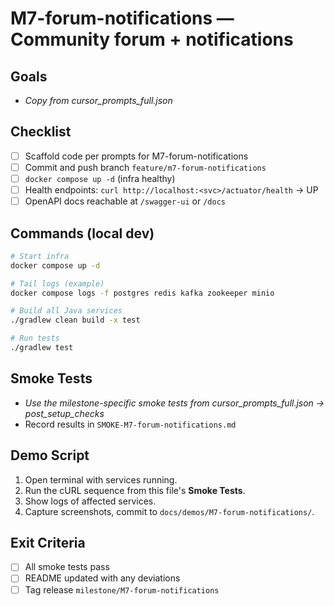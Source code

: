 # M7-forum-notifications — Community forum + notifications

## Goals
- _Copy from cursor_prompts_full.json_

## Checklist
- [ ] Scaffold code per prompts for M7-forum-notifications
- [ ] Commit and push branch `feature/m7-forum-notifications`
- [ ] `docker compose up -d` (infra healthy)
- [ ] Health endpoints: `curl http://localhost:<svc>/actuator/health` → UP
- [ ] OpenAPI docs reachable at `/swagger-ui` or `/docs`

## Commands (local dev)
```bash
# Start infra
docker compose up -d

# Tail logs (example)
docker compose logs -f postgres redis kafka zookeeper minio

# Build all Java services
./gradlew clean build -x test

# Run tests
./gradlew test
```

## Smoke Tests
- _Use the milestone-specific smoke tests from cursor_prompts_full.json → post_setup_checks_
- Record results in `SMOKE-M7-forum-notifications.md`

## Demo Script
1) Open terminal with services running.
2) Run the cURL sequence from this file's **Smoke Tests**.
3) Show logs of affected services.
4) Capture screenshots, commit to `docs/demos/M7-forum-notifications/`.

## Exit Criteria
- [ ] All smoke tests pass
- [ ] README updated with any deviations
- [ ] Tag release `milestone/M7-forum-notifications`
